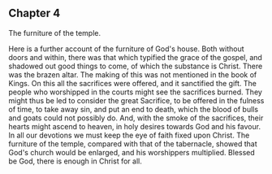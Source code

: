 ## Chapter 4

The furniture of the temple.

Here is a further account of the furniture of God's house. Both without doors and within, there was that which typified the grace of the gospel, and shadowed out good things to come, of which the substance is Christ. There was the brazen altar. The making of this was not mentioned in the book of Kings. On this all the sacrifices were offered, and it sanctified the gift. The people who worshipped in the courts might see the sacrifices burned. They might thus be led to consider the great Sacrifice, to be offered in the fulness of time, to take away sin, and put an end to death, which the blood of bulls and goats could not possibly do. And, with the smoke of the sacrifices, their hearts might ascend to heaven, in holy desires towards God and his favour. In all our devotions we must keep the eye of faith fixed upon Christ. The furniture of the temple, compared with that of the tabernacle, showed that God's church would be enlarged, and his worshippers multiplied. Blessed be God, there is enough in Christ for all.


